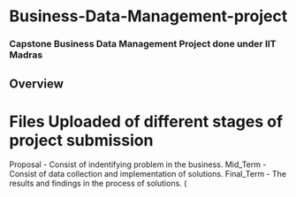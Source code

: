 # Business-Data-Management-project
### Capstone Business Data Management Project done under IIT Madras
## Overview
# Files Uploaded of different stages of project submission
Proposal - Consist of indentifying problem in the business.
Mid_Term - Consist of data collection and implementation of solutions.
Final_Term - The results and findings in the process of solutions. (
